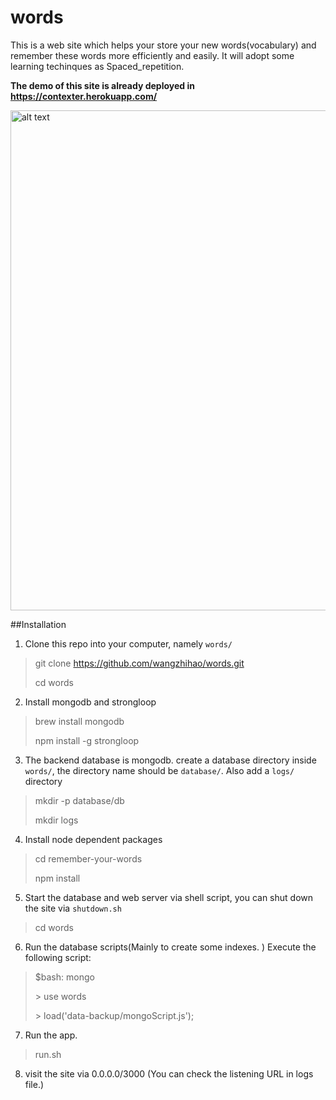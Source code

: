 # words
This is a web site which helps your store your new words(vocabulary) and remember these words more efficiently and easily.
It will adopt some learning techinques as Spaced_repetition.

**The demo of this site is already deployed in https://contexter.herokuapp.com/**

<img src="https://www.diigo.com/file/image/qdrsesezcesscbaodzbpqaapbq/Contexter.jpg" alt="alt text" height="800px">

##Installation
1. Clone this repo into your computer, namely `words/`
>git clone https://github.com/wangzhihao/words.git
>
>cd words

2. Install mongodb and strongloop
>brew install mongodb
>
> npm install -g strongloop

3. The backend database is mongodb. create a database directory inside `words/`, the directory name should be `database/`. Also add a `logs/` directory
>mkdir -p database/db
>
>mkdir logs

4. Install node dependent packages
> cd remember-your-words
>
> npm install

5. Start the database and web server via shell script, you can shut down the site via `shutdown.sh` 
> cd words
>

6. Run the database scripts(Mainly to create some indexes. ) Execute the following script:
>	$bash: mongo
>
> \> use words
>
> \> load('data-backup/mongoScript.js');

7. Run the app.
> run.sh

8. visit the site via 0.0.0.0/3000 (You can check the listening URL in logs file.)
